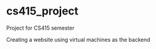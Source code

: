 # cs415_project
Project for CS415 semester

Creating a website using virtual machines as the backend
